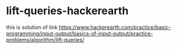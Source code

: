 # lift-queries-hackerearth
this is solution of link https://www.hackerearth.com/practice/basic-programming/input-output/basics-of-input-output/practice-problems/algorithm/lift-queries/
